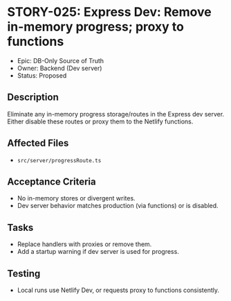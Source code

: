 # STORY-025: Express Dev: Remove in-memory progress; proxy to functions

- Epic: DB-Only Source of Truth
- Owner: Backend (Dev server)
- Status: Proposed

## Description
Eliminate any in-memory progress storage/routes in the Express dev server. Either disable these routes or proxy them to the Netlify functions.

## Affected Files
- `src/server/progressRoute.ts`

## Acceptance Criteria
- No in-memory stores or divergent writes.
- Dev server behavior matches production (via functions) or is disabled.

## Tasks
- Replace handlers with proxies or remove them.
- Add a startup warning if dev server is used for progress.

## Testing
- Local runs use Netlify Dev, or requests proxy to functions consistently.
